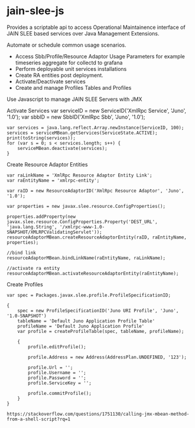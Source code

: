 # jain-slee-js

Provides a scriptable api to access Operational Maintainence interface of JAIN SLEE based services over Java Management Extensions. 

Automate or schedule common usage scenarios.

* Access Sbb/Profile/Resource Adaptor Usage Parameters for example timeseries aggregate for collectd to grafana
* Perform deployable unit services installations
* Create RA entities post deployment.
* Activate/Deactivate services 
* Create and manage Profiles Tables and Profiles

Use Javascript to manage JAIN SLEE Servers with JMX


Activate Services
    var serviceID = new ServiceID('XmlRpc Service', 'Juno', '1.0');
    var sbbID = new SbbID('XmlRpc Sbb', 'Juno', '1.0');

    var services = java.lang.reflect.Array.newInstance(ServiceID, 100);
    services = serviceMBean.getServices(ServiceState.ACTIVE);
    print(toString(services));
    for (var s = 0; s < services.length; s++) {
        serviceMBean.deactivate(services);
    }


Create Resource Adaptor Entities

    var raLinkName = 'XmlRpc Resource Adaptor Entity Link';
    var raEntityName = 'xmlrpc-entity';

    var raID = new ResourceAdaptorID('XmlRpc Resource Adaptor', 'Juno', '1.0');

    var properties = new javax.slee.resource.ConfigProperties();

    properties.addProperty(new javax.slee.resource.ConfigProperties.Property('DEST_URL', 'java.lang.String', '/xmlrpc-www-1.0-SNAPSHOT/XMLRPCValidatingServlet'));
    resourceAdaptorMBean.createResourceAdaptorEntity(raID, raEntityName, properties);

    //bind link
    resourceAdaptorMBean.bindLinkName(raEntityName, raLinkName);

    //activate ra entity
    resourceAdaptorMBean.activateResourceAdaptorEntity(raEntityName);

Create Profiles

    var spec = Packages.javax.slee.profile.ProfileSpecificationID;

    {
        spec = new ProfileSpecificationID('Juno URI Profile', 'Juno', '1.0-SNAPSHOT')
        tableName = 'Default Juno Application Profile Table'
        profileName = 'Default Juno Application Profile'
        var profile = createProfileTable(spec, tableName, profileName);

        {
            profile.editProfile();

            profile.Address = new Address(AddressPlan.UNDEFINED, '123');

            profile.Url = '';
            profile.Username = '';
            profile.Password = '';
            profile.ServiceKey = '';

            profile.commitProfile();
        }
    }

    https://stackoverflow.com/questions/1751130/calling-jmx-mbean-method-from-a-shell-script?rq=1
